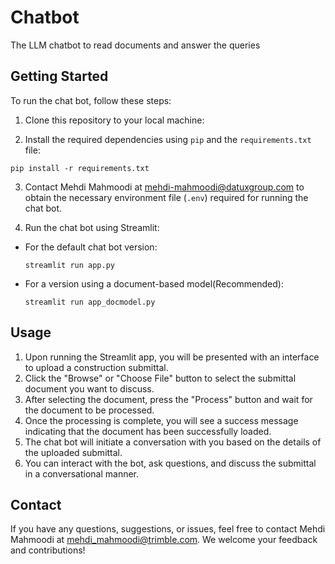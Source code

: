 
#  Chatbot
The LLM chatbot to read documents and answer the queries

## Getting Started

To run the chat bot, follow these steps:

1. Clone this repository to your local machine:

2. Install the required dependencies using `pip` and the `requirements.txt` file:
```
pip install -r requirements.txt
```


3. Contact Mehdi Mahmoodi at mehdi-mahmoodi@datuxgroup.com to obtain the necessary environment file (`.env`) required for running the chat bot.

4. Run the chat bot using Streamlit:
- For the default chat bot version:
  ```
  streamlit run app.py
  ```
- For a version using a document-based model(Recommended):
  ```
  streamlit run app_docmodel.py
  ```

## Usage

1. Upon running the Streamlit app, you will be presented with an interface to upload a construction submittal.
2. Click the "Browse" or "Choose File" button to select the submittal document you want to discuss.
3. After selecting the document, press the "Process" button and wait for the document to be processed.
4. Once the processing is complete, you will see a success message indicating that the document has been successfully loaded.
5. The chat bot will initiate a conversation with you based on the details of the uploaded submittal.
6. You can interact with the bot, ask questions, and discuss the submittal in a conversational manner.


## Contact

If you have any questions, suggestions, or issues, feel free to contact Mehdi Mahmoodi at mehdi_mahmoodi@trimble.com. We welcome your feedback and contributions!


